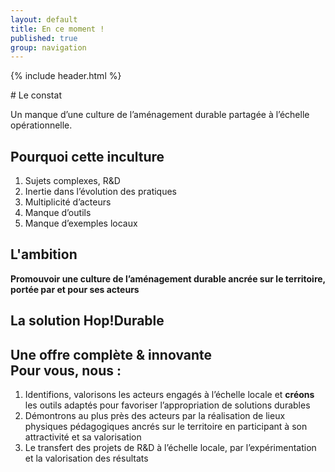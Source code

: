 ```yaml
---
layout: default
title: En ce moment !
published: true
group: navigation
---
```


{% include header.html %}

<section>
<div class="section_content" markdown="1">
# Le constat  

Un manque d’une culture de l’aménagement durable partagée à l’échelle opérationnelle.
</div>
</section>

<section>
<div class="section_content" markdown="1">

# Pourquoi cette inculture

 1. Sujets complexes, R&D
 2. Inertie dans l’évolution des pratiques
 3. Multiplicité d’acteurs
 4. Manque d’outils
 5. Manque d’exemples locaux

# L'ambition
**Promouvoir une culture de l’aménagement durable ancrée sur le territoire, portée par et pour ses acteurs**

</div>
</section>

<section class="black">
<div class="section_content" markdown="1">

# La solution Hop!Durable 

## Une offre complète & innovante<br>Pour vous, nous :

 1. Identifions, valorisons les acteurs engagés à l’échelle locale et **créons** les outils adaptés pour favoriser l’appropriation de solutions durables  
 2. Démontrons au plus près des acteurs par la réalisation de lieux physiques pédagogiques ancrés sur le territoire en participant à son attractivité et sa valorisation  
 3. Le transfert des projets de R&D à l’échelle locale, par l’expérimentation et la valorisation des résultats

</div>
</section>
